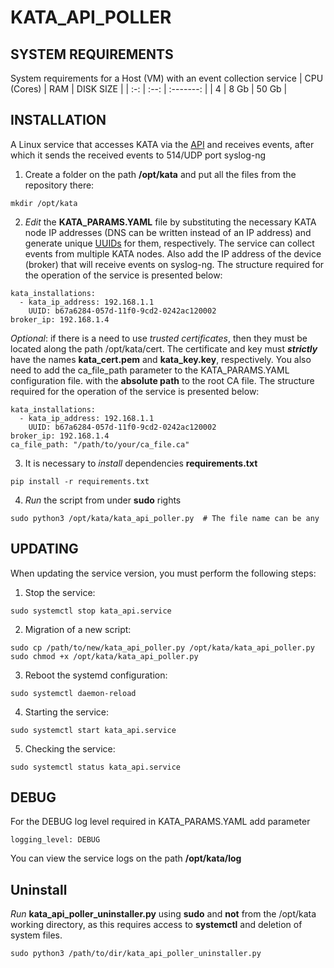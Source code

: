 # KATA_API_POLLER
## SYSTEM REQUIREMENTS
System requirements for a Host (VM) with an event collection service
| CPU (Cores) | RAM  | DISK SIZE |
| :-:         | :--: | :-------: |
|  4          | 8 Gb |   50 Gb   |
## INSTALLATION
A Linux service that accesses KATA via the [API](https://support.kaspersky.com/help/KATA/7.0/ru-RU/248951.htm) and receives events, after which it sends the received events to 514/UDP port syslog-ng

1) Create a folder on the path **/opt/kata** and put all the files from the repository there:
```
mkdir /opt/kata
```

2) _Edit_ the **KATA_PARAMS.YAML** file by substituting the necessary KATA node IP addresses (DNS can be written instead of an IP address) and generate unique [UUIDs](https://www.uuidgenerator.net/version1)
for them, respectively. The service can collect events from multiple KATA nodes. Also add the IP address of the device (broker) that will receive events on syslog-ng.
The structure required for the operation of the service is presented below:
```
kata_installations:
  - kata_ip_address: 192.168.1.1
    UUID: b67a6284-057d-11f0-9cd2-0242ac120002
broker_ip: 192.168.1.4
```
_Optional_: if there is a need to use _trusted certificates_, then they must be located along the path /opt/kata/cert. The certificate and key must _**strictly**_ have the names **kata_cert.pem** and **kata_key.key**, respectively. You also need to add the ca_file_path parameter to the KATA_PARAMS.YAML configuration file. with the **absolute path** to the root CA file. The structure required for the operation of the service is presented below:
```
kata_installations:
  - kata_ip_address: 192.168.1.1
    UUID: b67a6284-057d-11f0-9cd2-0242ac120002
broker_ip: 192.168.1.4
ca_file_path: "/path/to/your/ca_file.ca"
```

3) It is necessary to _install_ dependencies **requirements.txt**
```
pip install -r requirements.txt
```

4) _Run_ the script from under **sudo** rights
```
sudo python3 /opt/kata/kata_api_poller.py  # The file name can be any
```

## UPDATING
When updating the service version, you must perform the following steps:
1) Stop the service:
```
sudo systemctl stop kata_api.service
```

2) Migration of a new script:
```
sudo cp /path/to/new/kata_api_poller.py /opt/kata/kata_api_poller.py
sudo chmod +x /opt/kata/kata_api_poller.py
```

3) Reboot the systemd configuration:
```
sudo systemctl daemon-reload
```

4) Starting the service:
```
sudo systemctl start kata_api.service
```

5) Checking the service:
```
sudo systemctl status kata_api.service
```

## DEBUG
For the DEBUG log level required in KATA_PARAMS.YAML add parameter
```
logging_level: DEBUG
```
You can view the service logs on the path **/opt/kata/log**

## Uninstall

_Run_ **kata_api_poller_uninstaller.py** using **sudo** and **not** from the /opt/kata working directory, as this requires access to **systemctl** and deletion of system files.
```
sudo python3 /path/to/dir/kata_api_poller_uninstaller.py
```

